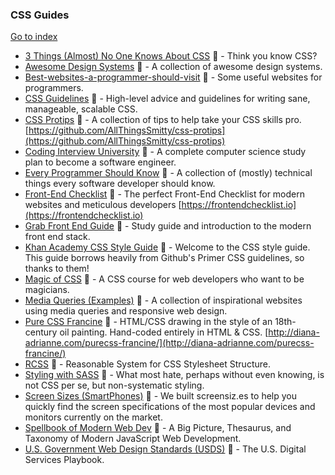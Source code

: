### CSS Guides
[Go to index](https://github.com/cdleon/awesome-front-end#index)
* [3 Things (Almost) No One Knows About CSS](https://www.sitepoint.com/3-things-almost-one-knows-css/) :gift_heart: - Think you know CSS?
* [Awesome Design Systems](https://github.com/alexpate/awesome-design-systems) :gift_heart: - A collection of awesome design systems.
* [Best-websites-a-programmer-should-visit](https://github.com/sdmg15/Best-websites-a-programmer-should-visit) :gift_heart: - Some useful websites for programmers.
* [CSS Guidelines](https://www.sitepoint.com/3-things-almost-one-knows-css/) :gift_heart: - High-level advice and guidelines for writing sane, manageable, scalable CSS.
* [CSS Protips](https://github.com/AllThingsSmitty/css-protips) :gift_heart: - A collection of tips to help take your CSS skills pro. [https://github.com/AllThingsSmitty/css-protips](https://github.com/AllThingsSmitty/css-protips)
* [Coding Interview University](https://github.com/jwasham/coding-interview-university) :gift_heart: - A complete computer science study plan to become a software engineer.
* [Every Programmer Should Know](https://github.com/mr-mig/every-programmer-should-know) :gift_heart: - A collection of (mostly) technical things every software developer should know.
* [Front-End Checklist](https://github.com/thedaviddias/Front-End-Checklist) :gift_heart: - The perfect Front-End Checklist for modern websites and meticulous developers [https://frontendchecklist.io](https://frontendchecklist.io)
* [Grab Front End Guide](https://github.com/grab/front-end-guide) :gift_heart: - Study guide and introduction to the modern front end stack.
* [Khan Academy CSS Style Guide](https://github.com/Khan/style-guides/blob/master/style/css.md) :gift_heart: - Welcome to the CSS style guide. This guide borrows heavily from Github's Primer CSS guidelines, so thanks to them!
* [Magic of CSS](https://github.com/adamschwartz/magic-of-css) :gift_heart: - A CSS course for web developers who want to be magicians.
* [Media Queries (Examples)](http://mediaqueri.es/) :gift_heart: - A collection of inspirational websites using media queries and responsive web design.
* [Pure CSS Francine](https://github.com/cyanharlow/purecss-francine) :gift_heart: - HTML/CSS drawing in the style of an 18th-century oil painting. Hand-coded entirely in HTML & CSS. [http://diana-adrianne.com/purecss-francine/](http://diana-adrianne.com/purecss-francine/)
* [RCSS](https://github.com/rstacruz/rscss) :gift_heart: - Reasonable System for CSS Stylesheet Structure.
* [Styling with SASS](http://juliocesar.github.io/styling-with-sass/) :gift_heart: - What most hate, perhaps without even knowing, is not CSS per se, but non-systematic styling.
* [Screen Sizes (SmartPhones)](http://screensiz.es/phone) :gift_heart: - We built screensiz.es to help you quickly find the screen specifications of the most popular devices and monitors currently on the market.
* [Spellbook of Modern Web Dev](https://github.com/dexteryy/spellbook-of-modern-webdev) :gift_heart: -  A Big Picture, Thesaurus, and Taxonomy of Modern JavaScript Web Development.
* [U.S. Government Web Design Standards (USDS)](https://github.com/usds/playbook) :gift_heart: - The U.S. Digital Services Playbook.
